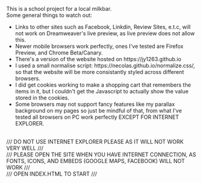 This is a school project for a local milkbar. <br>
Some general things to watch out:
<ul>
<li> Links to other sites such as Facebook, Linkdin, Review Sites, e.t.c, will not work on Dreamweaver's live preview, as live preview does not allow this.
<li> Newer mobile browsers work perfectly, ones I've tested are Firefox Preview, and Chrome Beta/Canary.
<li> There's a version of the website hosted on https://jy1263.github.io
<li> I used a small normalise script: https://necolas.github.io/normalize.css/, so that the website will be more consistantly styled across different browsers.
<li> I did get cookies working to make a shopping cart that remembers the items in it, but I couldn't get the Javascript to actually show the value stored in the cookies.
<li>Some browsers may not support fancy features like my parallax background on my pages so just be mindful of that, from what I've tested all browsers on PC work perfectly EXCEPT FOR INTERNET EXPLORER.
</ul>
<br>
/// DO NOT USE INTERNET EXPLORER PLEASE AS IT WILL NOT WORK VERY WELL ///
<br>
/// PLEASE OPEN THE SITE WHEN YOU HAVE INTERNET CONNECTION, AS FONTS, ICONS, AND EMBEDS (GOOGLE MAPS, FACEBOOK) WILL NOT WORK ///
<br>
/// OPEN INDEX.HTML TO START ///
